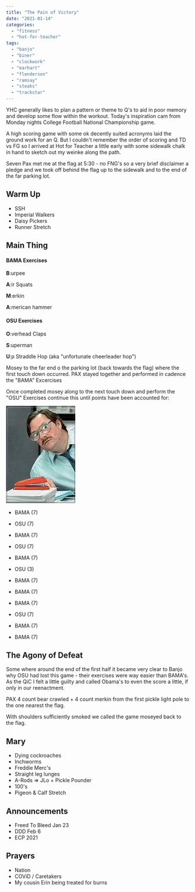 ```yaml
---
title: "The Pain of Victory"
date: "2021-01-14"
categories: 
  - "fitness"
  - "hot-for-teacher"
tags: 
  - "banjo"
  - "biner"
  - "clockwork"
  - "earhart"
  - "flenderson"
  - "ramsay"
  - "steaks"
  - "trackstar"
---
```


YHC generally likes to plan a pattern or theme to Q's to aid in poor memory and develop some flow within the workout. Today's inspiration cam from Monday nights College Football National Championship game.

A high scoring game with some ok decently suited acronyms laid the ground work for an Q. But I couldn't remember the order of scoring and TD vs FG so I arrived at Hot for Teacher a little early with some sidewalk chalk in hand to sketch out my weinke along the path.

Seven Pax met me at the flag at 5:30 - no FNG's so a very brief disclaimer a pledge and we took off behind the flag up to the sidewalk and to the end of the far parking lot.

## Warm Up

- SSH
- Imperial Walkers
- Daisy Pickers
- Runner Stretch

## Main Thing

#### BAMA Exercises

**B**:urpee

**A**:ir Squats

**M**:erkin

**A**:merican hammer

#### OSU Exercises

**O**:verhead Claps

**S**:uperman

**U**:p Straddle Hop (aka "unfortunate cheerleader hop")

Mosey to the far end o the parking lot (back towards the flag) where the first touch down occurred. PAX stayed together and performed in cadence the "BAMA" Excercises

Once completed mosey along to the next touch down and perform the "OSU" Exercises continue this until points have been accounted for:

![](images/image.png)

- BAMA (7)
- OSU (7)

- BAMA (7)
- OSU (7)
- BAMA (7)
- OSU (3)
- BAMA (7)
- BAMA (7)

- BAMA (7)
- OSU (7)
- BAMA (7)

- BAMA (7)

## The Agony of Defeat

Some where around the end of the first half it became very clear to Banjo why OSU had lost this game - their exercises were way easier than BAMA's. As the QiC I felt a little guilty and called Obama's to even the score a little, if only in our reenactment.

PAX 4 count bear crawled + 4 count merkin from the first pickle light pole to the one nearest the flag.

With shoulders sufficiently smoked we called the game moseyed back to the flag.

## Mary

- Dying cockroaches
- Inchworms
- Freddie Merc's
- Straight leg lunges
- A-Rods => JLo + Pickle Pounder
- 100's
- Pigeon & Calf Stretch

## Announcements

- Freed To Bleed Jan 23
- DDD Feb 6
- ECP 2021

## Prayers

- Nation
- COViD / Caretakers
- My cousin Erin being treated for burns
